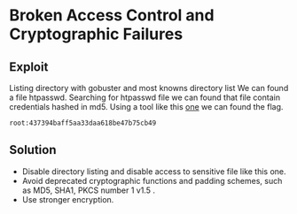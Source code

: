 # Broken Access Control and Cryptographic Failures

## Exploit

Listing directory with gobuster and most knowns directory list
We can found a file htpasswd.
Searching for htpasswd file we can found that file contain credentials hashed in md5. Using a tool like this [one](https://crackstation.net/) we can found the flag.

```
root:437394baff5aa33daa618be47b75cb49
```

## Solution

- Disable directory listing and disable access to sensitive file like this one.
- Avoid deprecated cryptographic functions and padding schemes, such as MD5, SHA1, PKCS number 1 v1.5 .
- Use stronger encryption.
